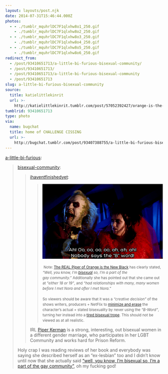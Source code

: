 ```yaml
---
layout: layouts/post.njk
date: 2014-07-31T15:46:44.000Z
photos:
  - - ./tumblr_mquhrlDC7F1qlxhw8o1_250.gif
    - ./tumblr_mquhrlDC7F1qlxhw8o2_250.gif
  - - ./tumblr_mquhrlDC7F1qlxhw8o3_250.gif
    - ./tumblr_mquhrlDC7F1qlxhw8o4_250.gif
  - - ./tumblr_mquhrlDC7F1qlxhw8o5_250.gif
    - ./tumblr_mquhrlDC7F1qlxhw8o6_250.gif
redirect_from:
  - /post/93410651713/a-little-bi-furious-bisexual-community/
  - /post/93410651713/
  - /post/93410651713/a-little-bi-furious-bisexual-community
  - /post/93410651713
slug: a-little-bi-furious-bisexual-community
source:
  title: katielittlekinrit
  url: >-
    http://katielittlekinrit.tumblr.com/post/57052392427/orange-is-the-new-black-sexuality
tumblrid: 93410651713
type: photo
via:
  name: bugchat
  title: home of CHALLENGE CISSING
  url: >-
    http://bugchat.tumblr.com/post/93407388755/a-little-bi-furious-bisexual-community
---
```

<p><a href="http://a-little-bi-furious.tumblr.com/post/93387615961/bisexual-community-ihaventfinishedyet" class="tumblr_blog">a-little-bi-furious</a>:</p>

<blockquote><p><a class="tumblr_blog" href="http://bisexual-community.tumblr.com/post/92208469327/ihaventfinishedyet-note-the-real-piper-of">bisexual-community</a>:</p>
<blockquote>
<p><a class="tumblr_blog" href="http://ihaventfinishedyet.tumblr.com/post/91463521312">ihaventfinishedyet</a>:</p>
<blockquote>
<p><img alt="" src="./tumblr_inline_n8k2xzi6Tv1qahhba.gif"/></p>
<p><small> Note: <a href="http://www.lstylegstyle.com/stories/feature/the-real-piper-of-orange-is-the-new-black/" title="The REAL Piper of Orange is the New Black">The REAL Piper of Orange is the New Black</a> has clearly stated, <em>&ldquo;Well, you know, I’m <a href="http://bialogue-group.tumblr.com/post/41072060103/what-is-bisexuality">bisexual</a> so, I’m a part of the gay community.”</em> Additionally she has pointed out that she came out at <em>&quot;either 18 or 19&rdquo;</em>, and <em>&ldquo;had relationships with many, many women before I met Nora and after I met Nora.&rdquo;</em><br/><br/>So viewers should be aware that it was a <em>&ldquo;creative decision&rdquo;</em> of the shows writers, producers + NetFlix to <a href="http://en.wikipedia.org/wiki/Bisexual_erasure" title="Bisexual Erasure">minimize and erase</a> the character’s actual + stated bisexuality by never using the <em>&ldquo;B-Word&rdquo;</em>, turning her instead into a <a href="http://tvtropes.org/pmwiki/pmwiki.php/Main/BisexualityTropes" title="Bisexual Tropes">tired bisexual trope</a>. This should not be viewed as at all realistic.</small></p>
</blockquote>
<p>IRL <a href="http://en.wikipedia.org/wiki/Piper_Kerman" title="Piper Kerman">Piper Kerman</a> is a strong, interesting, out bisexual women in a different gender marriage, who participates in her LGBT Community and works hard for Prison Reform.</p>
</blockquote>
<p>Holy crap I was reading reviews of her book and everybody was saying she described herself as an “ex-lesbian” too and I didn’t know until now that she actually said <a href="http://www.lstylegstyle.com/stories/feature/the-real-piper-of-orange-is-the-new-black/">&ldquo;well, you know, I’m bisexual so, I’m a part of the gay community&rdquo;</a>, oh my fucking god!</p></blockquote>
